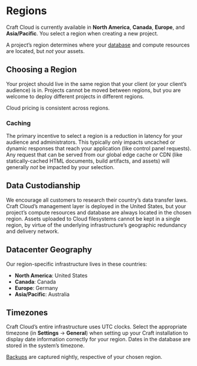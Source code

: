 # Regions

Craft Cloud is currently available in **North America**, **Canada**, **Europe**, and **Asia/Pacific**. You select a region when creating a new project.

A project’s region determines where your [database](databases.md) and compute resources are located, but *not* your assets.

## Choosing a Region

Your project should live in the same region that your client (or your client’s audience) is in. Projects cannot be moved between regions, but you are welcome to deploy different projects in different regions.

Cloud pricing is consistent across regions.

### Caching

The primary incentive to select a region is a reduction in latency for your audience and administrators. This typically only impacts uncached or dynamic responses that reach your application (like control panel requests). Any request that can be served from our global edge cache or CDN (like statically-cached HTML documents, build artifacts, and assets) will generally *not* be impacted by your selection.

## Data Custodianship

We encourage all customers to research their country’s data transfer laws. Craft Cloud’s management layer is deployed in the United States, but your project’s compute resources and database are always located in the chosen region. Assets uploaded to Cloud filesystems cannot be kept in a single region, by virtue of the underlying infrastructure’s geographic redundancy and delivery network.

## Datacenter Geography

Our region-specific infrastructure lives in these countries:

- **North America**: United States
- **Canada**: Canada
- **Europe**: Germany
- **Asia/Pacific**: Australia

## Timezones

Craft Cloud’s entire infrastructure uses UTC clocks. Select the appropriate timezone (in **Settings** → **General**) when setting up your Craft installation to display date information correctly for your region. Dates in the database are stored in the system’s timezone.

[Backups](./backups.md) are captured nightly, respective of your chosen region.
